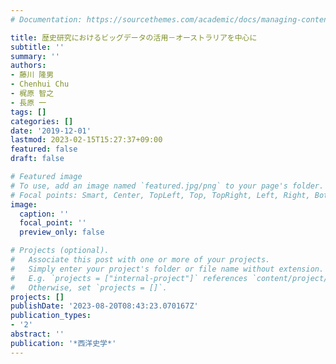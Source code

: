 ```yaml
---
# Documentation: https://sourcethemes.com/academic/docs/managing-content/

title: 歴史研究におけるビッグデータの活用－オーストラリアを中心に
subtitle: ''
summary: ''
authors:
- 藤川 隆男
- Chenhui Chu
- 梶原 智之
- 長原 一
tags: []
categories: []
date: '2019-12-01'
lastmod: 2023-02-15T15:27:37+09:00
featured: false
draft: false

# Featured image
# To use, add an image named `featured.jpg/png` to your page's folder.
# Focal points: Smart, Center, TopLeft, Top, TopRight, Left, Right, BottomLeft, Bottom, BottomRight.
image:
  caption: ''
  focal_point: ''
  preview_only: false

# Projects (optional).
#   Associate this post with one or more of your projects.
#   Simply enter your project's folder or file name without extension.
#   E.g. `projects = ["internal-project"]` references `content/project/deep-learning/index.md`.
#   Otherwise, set `projects = []`.
projects: []
publishDate: '2023-08-20T08:43:23.070167Z'
publication_types:
- '2'
abstract: ''
publication: '*西洋史学*'
---
```


